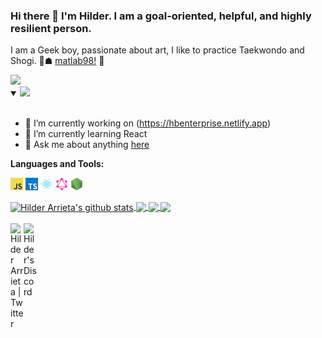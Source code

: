 ### Hi there 👋 I'm Hilder. I am a goal-oriented, helpful, and highly resilient person.

I am a Geek boy, passionate about art, I like to practice Taekwondo and Shogi. 🥋☗ [matlab98!](https://matlab98.github.io) 👋

<!--
**matlab98/matlab98** is a ✨ _special_ ✨ repository because its `README.md` (this file) appears on your GitHub profile.

Here are some ideas to get you started:

- 🔭 I’m currently working on ...
- 🌱 I’m currently learning ...
- 👯 I’m looking to collaborate on ...
- 🤔 I’m looking for help with ...
- 💬 Ask me about ...
- 📫 How to reach me: ...
- 😄 Pronouns: ...
- ⚡ Fun fact: ...
-->

<img src="https://i.pinimg.com/originals/42/a0/54/42a054ed1dd5751f5cace8a7eba0eabe.gif" width="30px"> 

<details open>
 <summary><img src="https://readme-typing-svg.herokuapp.com?font=Open+Sans&color=F77676&width=500&lines=This+is+my+GitHub+stats"> </summary>  
<br>
</details>

- 🔭 I’m currently working on (https://hbenterprise.netlify.app)
- 🌱 I’m currently learning React
- 💬 Ask me about anything [here](https://github.com/matlab98/matlab98/issues)

**Languages and Tools:**  

<code><img height="20" src="https://raw.githubusercontent.com/github/explore/80688e429a7d4ef2fca1e82350fe8e3517d3494d/topics/javascript/javascript.png"></code>
<code><img height="20" src="https://raw.githubusercontent.com/github/explore/80688e429a7d4ef2fca1e82350fe8e3517d3494d/topics/typescript/typescript.png"></code>
<code><img height="20" src="https://raw.githubusercontent.com/github/explore/80688e429a7d4ef2fca1e82350fe8e3517d3494d/topics/react/react.png"></code>
<code><img height="20" src="https://raw.githubusercontent.com/github/explore/5c058a388828bb5fde0bcafd4bc867b5bb3f26f3/topics/graphql/graphql.png"></code>
<code><img height="20" src="https://raw.githubusercontent.com/github/explore/80688e429a7d4ef2fca1e82350fe8e3517d3494d/topics/nodejs/nodejs.png"></code>    


<a href="">
  <img align="center" src="https://github-readme-stats.vercel.app/api?username=matlab98&show_icons=true&count_private=true&theme=dracula&line_height=27" 
       alt="Hilder Arrieta's github stats" />
</a>
<a href="">
  <img align="center" src="https://github-readme-stats.vercel.app/api/top-langs/?username=matlab98&layout=compact&theme=material-palenight" />
</a>

<a href="">
  <img align="center" src="https://github-readme-stats.vercel.app/api/pin/?username=matlab98&repo=github-readme-stats&theme=material-palenight" />
</a>    
<a href="">
  <img align="center" src="https://github-readme-stats.vercel.app/api/pin/?username=matlab98&repo=matlab98.github.io&theme=material-palenight" />
</a>
<br />
<br />
<a href="https://twitter.com/HilbraKaku">
  <img align="left" alt="Hilder Arrieta | Twitter" width="21px" src="https://raw.githubusercontent.com/anuraghazra/anuraghazra/master/assets/twitter.svg" />
</a>
<a href="https://discord.gg/tMtNNrHmGe">
  <img align="left" alt="Hilder's Discord" width="21px" src="https://raw.githubusercontent.com/anuraghazra/anuraghazra/master/assets/discord-round.svg" />
</a>
